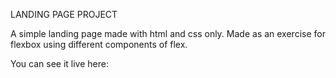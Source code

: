 LANDING PAGE PROJECT

A simple landing page made with html and css only.
Made as an exercise for flexbox using different components of flex.

You can see it live here: 
